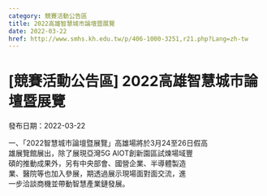 ```yaml
---
category: 競賽活動公告區
title: 2022高雄智慧城市論壇暨展覽
date: 2022-03-22
href: http://www.smhs.kh.edu.tw/p/406-1000-3251,r21.php?Lang=zh-tw
---
```


# [競賽活動公告區] 2022高雄智慧城市論壇暨展覽

發布日期：2022-03-22

一、「2022智慧城市論壇暨展覽」高雄場將於3月24至26日假高  
雄展覽館展出，除了展現亞灣5G AIOT創新園區試煉場域豐  
碩的推動成果外，另有中央部會、國營企業、半導體製造  
業、醫院等也加入參展，期透過展示現場面對面交流，進  
一步洽談商機並帶動智慧產業鏈發展。


